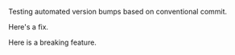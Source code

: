 Testing automated version bumps based on conventional commit.

Here's a fix.

Here is a breaking feature.


